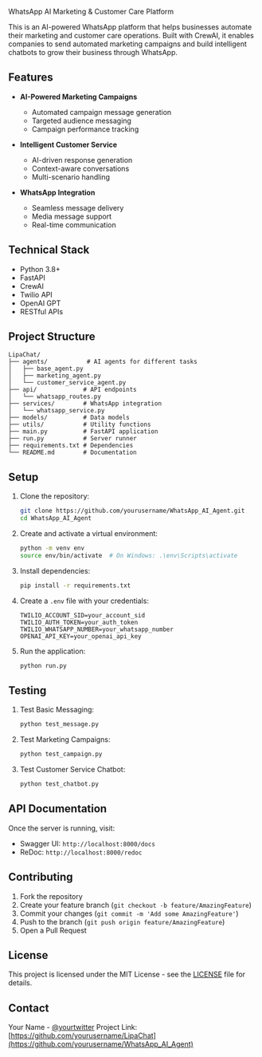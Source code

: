 WhatsApp AI Marketing & Customer Care Platform

This is an AI-powered WhatsApp platform that helps businesses automate their marketing and customer care operations. Built with CrewAI, it enables companies to send automated marketing campaigns and build intelligent chatbots to grow their business through WhatsApp.

## Features

- **AI-Powered Marketing Campaigns**
  - Automated campaign message generation
  - Targeted audience messaging
  - Campaign performance tracking

- **Intelligent Customer Service**
  - AI-driven response generation
  - Context-aware conversations
  - Multi-scenario handling

- **WhatsApp Integration**
  - Seamless message delivery
  - Media message support
  - Real-time communication

## Technical Stack

- Python 3.8+
- FastAPI
- CrewAI
- Twilio API
- OpenAI GPT
- RESTful APIs

## Project Structure

```
LipaChat/
├── agents/           # AI agents for different tasks
│   ├── base_agent.py
│   ├── marketing_agent.py
│   └── customer_service_agent.py
├── api/             # API endpoints
│   └── whatsapp_routes.py
├── services/        # WhatsApp integration
│   └── whatsapp_service.py
├── models/          # Data models
├── utils/           # Utility functions
├── main.py          # FastAPI application
├── run.py           # Server runner
├── requirements.txt # Dependencies
└── README.md        # Documentation
```

## Setup

1. Clone the repository:
   ```bash
   git clone https://github.com/yourusername/WhatsApp_AI_Agent.git
   cd WhatsApp_AI_Agent
   ```

2. Create and activate a virtual environment:
   ```bash
   python -m venv env
   source env/bin/activate  # On Windows: .\env\Scripts\activate
   ```

3. Install dependencies:
   ```bash
   pip install -r requirements.txt
   ```

4. Create a `.env` file with your credentials:
   ```
   TWILIO_ACCOUNT_SID=your_account_sid
   TWILIO_AUTH_TOKEN=your_auth_token
   TWILIO_WHATSAPP_NUMBER=your_whatsapp_number
   OPENAI_API_KEY=your_openai_api_key
   ```

5. Run the application:
   ```bash
   python run.py
   ```

## Testing

1. Test Basic Messaging:
   ```bash
   python test_message.py
   ```

2. Test Marketing Campaigns:
   ```bash
   python test_campaign.py
   ```

3. Test Customer Service Chatbot:
   ```bash
   python test_chatbot.py
   ```

## API Documentation

Once the server is running, visit:
- Swagger UI: `http://localhost:8000/docs`
- ReDoc: `http://localhost:8000/redoc`

## Contributing

1. Fork the repository
2. Create your feature branch (`git checkout -b feature/AmazingFeature`)
3. Commit your changes (`git commit -m 'Add some AmazingFeature'`)
4. Push to the branch (`git push origin feature/AmazingFeature`)
5. Open a Pull Request

## License

This project is licensed under the MIT License - see the [LICENSE](LICENSE) file for details.

## Contact

Your Name - [@yourtwitter](https://twitter.com/yourtwitter)
Project Link: [https://github.com/yourusername/LipaChat](https://github.com/yourusername/WhatsApp_AI_Agent) 
